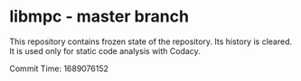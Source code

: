 # libmpc - master branch

This repository contains frozen state of the repository.
Its history is cleared. It is used only for static code
analysis with Codacy.

Commit Time: 1689076152